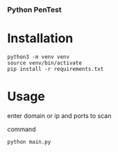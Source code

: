 ### Python PenTest

# Installation
```
python3 -m venv venv
source venv/bin/activate
pip install -r requirements.txt
```

# Usage

enter domain or ip and ports to scan

command
```
python main.py
```

